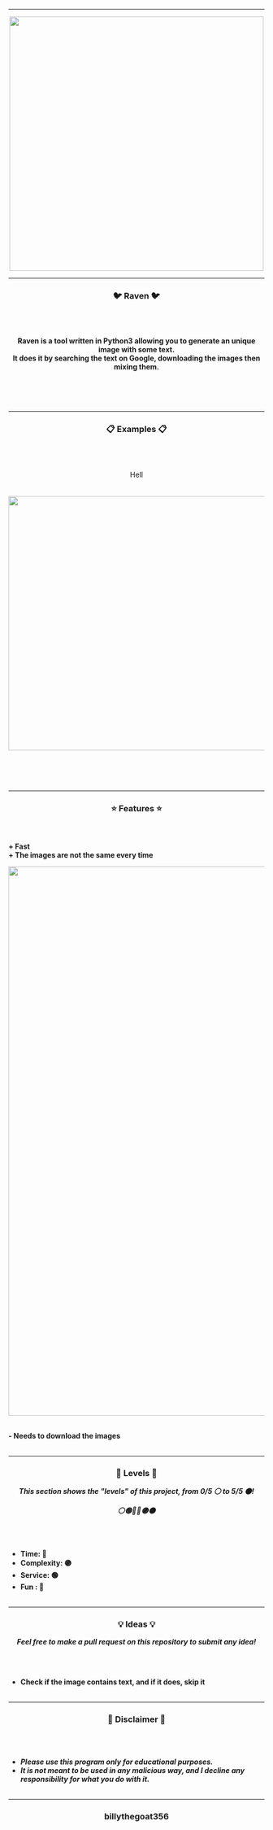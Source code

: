 -----

<p align="center">
<img src="https://repository-images.githubusercontent.com/430785499/19c2d9aa-8567-42f3-828a-db3afee480ad", width="500", height="500">
</p>

-----

### <p align="center">🐦 Raven 🐦</p>

<br><br>
<p align="center">
<strong>
Raven is a tool written in Python3 allowing you to generate an unique image with some text.
<br>
It does it by searching the text on Google, downloading the images then mixing them.
<br><br><br>
</strong>
</p>
<br>

-----

### <p align="center">📋 Examples 📋</p>

<br><br>
<p align="center">
Hell
<br><br><br>
<img src="https://cdn.discordapp.com/attachments/906274480685469776/912830496554246164/font.jpg" width="800", height="500">
</p>
<br><br><br>

-----

### <p align="center">⭐ Features ⭐</p>

<br><br>
<strong>+ Fast</strong>
<br>
<strong>+ The images are not the same every time</strong>
<br>

<p align="right">
<img src="https://repository-images.githubusercontent.com/430785499/19c2d9aa-8567-42f3-828a-db3afee480ad" width="1920", height="1080">
</p>

<br>
<strong>- Needs to download the images</strong>
<br><br>

-----

### <p align="center">🎯 Levels 🎯</p>

<p align="center"><strong><i>This section shows the "levels" of this project, from 0/5 ⚪ to 5/5 ⚫!</i></strong</p>
<p align="center"><strong><i>⚪🟢🔵🔴🟣⚫</i></strong</p>

<br><br>
* Time: 🔵
* Complexity: 🟣
* Service: 🟢
* Fun : 🔴
<br><br>

-----

### <p align="center">💡 Ideas 💡</p>

<p align="center"><strong><i>Feel free to make a pull request on this repository to submit any idea!</i></strong</p>

<br><br>
* Check if the image contains text, and if it does, skip it
<br><br>
  
-----

### <p align="center">📌 Disclaimer 📌</p>

<br><br>
* ***Please use this program only for educational purposes.***
* ***It is not meant to be used in any malicious way, and I decline any responsibility for what you do with it.***
<br><br>

-----

### <p align="center">billythegoat356</p>
